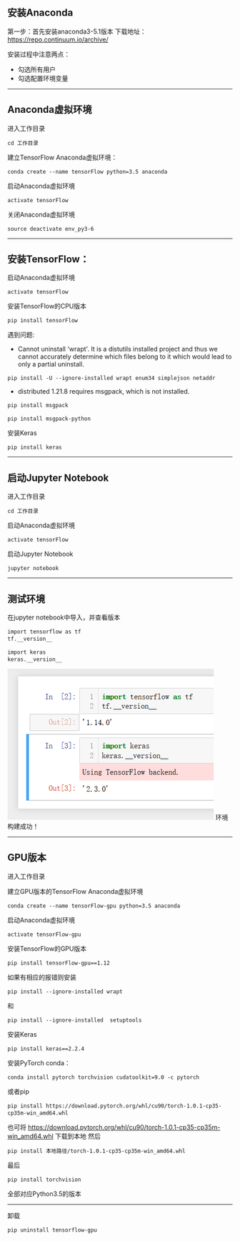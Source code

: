 ## 安装Anaconda
第一步：首先安装anaconda3-5.1版本
下载地址：https://repo.continuum.io/archive/

安装过程中注意两点：
- 勾选所有用户
- 勾选配置环境变量

---
## Anaconda虚拟环境
进入工作目录
```
cd 工作目录
```
建立TensorFlow Anaconda虚拟环境：
```
conda create --name tensorFlow python=3.5 anaconda
```

启动Anaconda虚拟环境
```
activate tensorFlow
```

关闭Anaconda虚拟环境
```
source deactivate env_py3-6
```

---
## 安装TensorFlow：

启动Anaconda虚拟环境
```
activate tensorFlow
```

安装TensorFlow的CPU版本
```
pip install tensorFlow
```
遇到问题:
- Cannot uninstall 'wrapt'. It is a distutils installed project and thus we cannot accurately determine which files belong to it which would lead to only a partial uninstall.
```
pip install -U --ignore-installed wrapt enum34 simplejson netaddr
```
- distributed 1.21.8 requires msgpack, which is not installed.
```
pip install msgpack
```
```
pip install msgpack-python
```

安装Keras
```
pip install keras
```

---
## 启动Jupyter Notebook
进入工作目录
```
cd 工作目录
```
启动Anaconda虚拟环境
```
activate tensorFlow
```
启动Jupyter Notebook
```
jupyter notebook
```

---
## 测试环境
在jupyter notebook中导入，并查看版本
```
import tensorflow as tf
tf.__version__
```

```
import keras
keras.__version__
```
![img](../../imgs/9ab8c8a2-db52-11e9-8a34-2a2ae2dbcce4.png)
环境构建成功！

---

## GPU版本
进入工作目录

建立GPU版本的TensorFlow Anaconda虚拟环境
```
conda create --name tensorFlow-gpu python=3.5 anaconda
```

启动Anaconda虚拟环境
```
activate tensorFlow-gpu
```

安装TensorFlow的GPU版本
```
pip install tensorFlow-gpu==1.12
```
如果有相应的报错则安装
```
pip install --ignore-installed wrapt
```
和
```
pip install --ignore-installed  setuptools
```


安装Keras
```
pip install keras==2.2.4
```

安装PyTorch
conda：
 ```
conda install pytorch torchvision cudatoolkit=9.0 -c pytorch
 ```
或者pip
```
pip install https://download.pytorch.org/whl/cu90/torch-1.0.1-cp35-cp35m-win_amd64.whl
```
也可将
https://download.pytorch.org/whl/cu90/torch-1.0.1-cp35-cp35m-win_amd64.whl
下载到本地
然后
```
pip install 本地路径/torch-1.0.1-cp35-cp35m-win_amd64.whl
```
最后
```
pip install torchvision
```

全部对应Python3.5的版本

---
卸载
```
pip uninstall tensorflow-gpu
```
